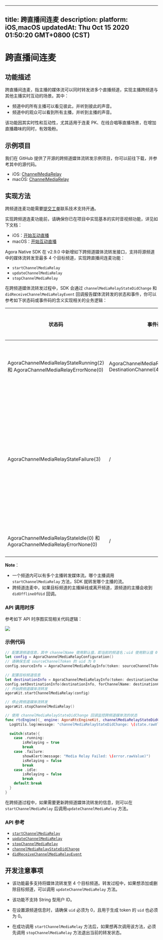 
---
title: 跨直播间连麦
description: 
platform: iOS,macOS
updatedAt: Thu Oct 15 2020 01:50:20 GMT+0800 (CST)
---
# 跨直播间连麦
## 功能描述

跨直播间连麦，指主播的媒体流可以同时转发进多个直播频道，实现主播跨频道与其他主播实时互动的场景。其中：

- 频道中的所有主播可以看见彼此，并听到彼此的声音。
- 频道中的观众可以看到所有主播，并听到主播的声音。

该功能因其实时性和互动性，尤其适用于连麦 PK、在线合唱等直播场景，在增加直播趣味的同时，有效吸粉。

## 示例项目

我们在 GitHub 提供了开源的跨频道媒体流转发示例项目，你可以前往下载，并参考其中的源代码。
- iOS: [ChannelMediaRelay](https://github.com/AgoraIO/API-Examples/blob/master/iOS/APIExample/Examples/Advanced/MediaChannelRelay/MediaChannelRelay.swift) 
- macOS: [ChannelMediaRelay](https://github.com/AgoraIO/API-Examples/blob/master/macOS/APIExample/Examples/Advanced/ChannelMediaRelay/ChannelMediaRelay.swift)

## 实现方法

<div class="alert note">跨频道连麦功能需要<a href="https://agora-ticket.agora.io/">提交工单</a>联系技术支持开通。</div>

实现跨频道连麦功能前，请确保你已在项目中实现基本的实时音视频功能，详见如下文档：
- iOS：[开始互动直播](../../cn/Audio%20Broadcast/start_live_ios.md)
- macOS：[开始互动直播](../../cn/Audio%20Broadcast/start_live_mac.md)

Agora Native SDK 在 v2.9.0 中新增如下跨频道媒体流转发接口，支持将源频道中的媒体流转发至最多 4 个目标频道，实现跨直播间连麦功能：

- `startChannelMediaRelay`
- `updateChannelMediaRelay`
- `stopChannelMediaRelay`

在跨频道媒体流转发过程中，SDK 会通过 `channelMediaRelayStateDidChange` 和 `didReceiveChannelMediaRelayEvent` 回调报告媒体流转发的状态和事件，你可以参考如下状态码或事件码的含义实现相关的业务逻辑：


| 状态码 | 事件码 | 媒体流转发状态 |
| ---------------- | ---------------- | ---------------- |
| AgoraChannelMediaRelayStateRunning(2) 和 AgoraChannelMediaRelayErrorNone(0)     | AgoraChannelMediaRelayEventSentTo-DestinationChannel(4)      | 源频道开始向目标频道传输数据      |
| AgoraChannelMediaRelayStateFailure(3)     | /      | 跨频道媒体流转发出现异常。可以参考 error 参数中报告的出错原因进行问题排查      |
| AgoraChannelMediaRelayStateIdle(0) 和 AgoraChannelMediaRelayErrorNone(0)     | /      | 已停止媒体流转发      |

**Note**：
- 一个频道内可以有多个主播转发媒体流。哪个主播调用 `startChannelMediaRelay` 方法，SDK 就转发哪个主播的流。
- 跨频道连麦中，如果目标频道的主播掉线或离开频道，源频道的主播会收到 `didOfflineOfUid` 回调。

### API 调用时序

参考如下 API 时序图实现相关代码逻辑：

![](https://web-cdn.agora.io/docs-files/1568964425915)

### 示例代码

```swift
// 配置源频道信息，其中 channelName 使用默认值，即当前的频道名；uid 使用默认值 0
let config = AgoraChannelMediaRelayConfiguration()
// 请确保生成 sourceChannelToken 的 uid 为 0
config.sourceInfo = AgoraChannelMediaRelayInfo(token: sourceChannelToken)
  
// 配置目标频道信息
let destinationInfo = AgoraChannelMediaRelayInfo(token: destinationChannelToken)
config.setDestinationInfo(destinationInfo, forChannelName: destinationChannelName)
// 开始跨频道媒体流转发
agoraKit.startChannelMediaRelay(config)

// 停止跨频道媒体流转发
agoraKit.stopChannelMediaRelay()
```

```swift
// 使用 channelMediaRelayStateDidChange 回调监控跨频道媒体流的状态
func rtcEngine)(_ engine: AgoraRtcEngineKit, channelMediaRelayStateDidChange state: AgoraChannelMediaRelayState, error: AgoraChannelMediaRelayError) {
  LogUtils.log(message: "channelMediaRelayStateDidChange: \(state.rawVlue) error \(error.rawValue)", level: .info)
  
  switch(state){
    case .running:
        isRelaying = true
        break
    case .failure:
        showAlert(message: "Media Relay Failed: \(error.rawValue)")
        isRelaying = false
        break
    case .idle:
        isRelaying = false
        break
    default:break
  }
}
```

<div class="alert note">在跨频道过程中，如果需要更新跨频道媒体流转发的信息，则可以在  <code>startChannelMediaRelay</code> 后调用<code>updateChannelMediaRelay</code> 方法。</div>


### API 参考

- [`startChannelMediaRelay`](https://docs.agora.io/cn/Audio%20Broadcast/API%20Reference/oc/Classes/AgoraRtcEngineKit.html#//api/name/startChannelMediaRelay:)
- [`updateChannelMediaRelay`](https://docs.agora.io/cn/Audio%20Broadcast/API%20Reference/oc/Classes/AgoraRtcEngineKit.html#//api/name/updateChannelMediaRelay:)
- [`stopChannelMediaRelay`](https://docs.agora.io/cn/Audio%20Broadcast/API%20Reference/oc/Classes/AgoraRtcEngineKit.html#//api/name/stopChannelMediaRelay)
- [`channelMediaRelayStateDidChange`](https://docs.agora.io/cn/Audio%20Broadcast/API%20Reference/oc/Protocols/AgoraRtcEngineDelegate.html#//api/name/rtcEngine:channelMediaRelayStateDidChange:error:)
- [`didReceiveChannelMediaRelayEvent`](https://docs.agora.io/cn/Audio%20Broadcast/API%20Reference/oc/Protocols/AgoraRtcEngineDelegate.html#//api/name/rtcEngine:didReceiveChannelMediaRelayEvent:)

## 开发注意事项
- 该功能最多支持将媒体流转发至 4 个目标频道。转发过程中，如果想添加或删除目标频道，可以调用 `updateChannelMediaRelay` 方法。
- 该功能不支持 String 型用户 ID。





- 在设置源频道信息时，请确保 `uid` 必须为 0，且用于生成 token 的 `uid` 也必须为 0。

- 在成功调用 `startChannelMediaRelay` 方法后，如果想再次调用该方法，必须先调用 `stopChannelMediaRelay` 方法退出当前的转发状态。

